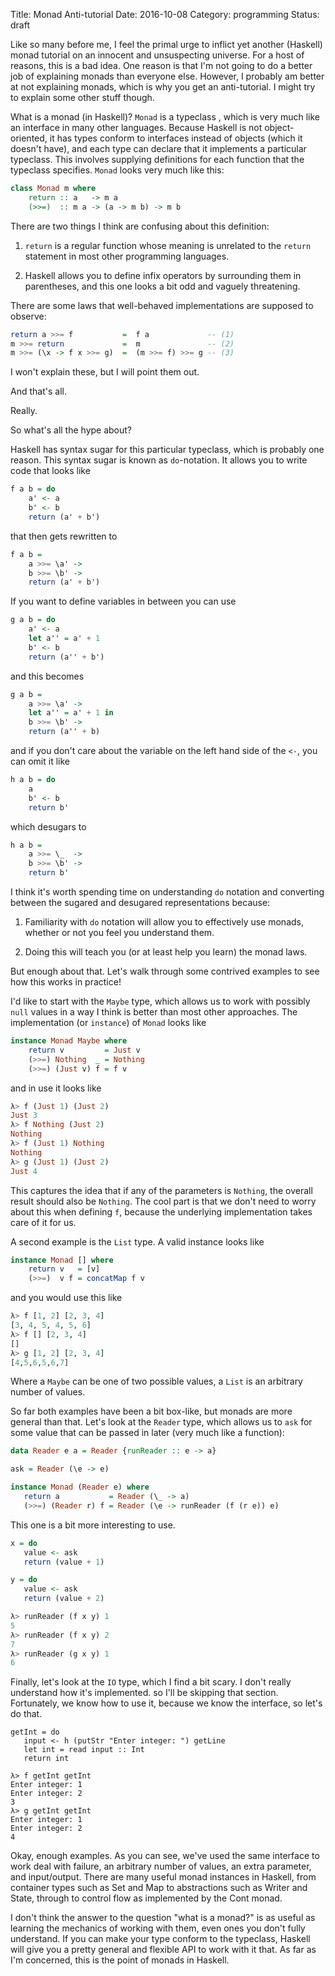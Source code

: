 Title: Monad Anti-tutorial
Date: 2016-10-08
Category: programming
Status: draft

Like so many before me, I feel the primal urge to inflict yet another (Haskell)
monad tutorial on an innocent and unsuspecting universe. For a host of reasons,
this is a bad idea. One reason is that I'm not going to do a better job of
explaining monads than everyone else. However, I probably am better at not
explaining monads, which is why you get an anti-tutorial. I might try to
explain some other stuff though.

What is a monad (in Haskell)? `Monad` is a typeclass , which is very much like
an interface in many other languages. Because Haskell is not object-oriented,
it has types conform to interfaces instead of objects (which it doesn't have),
and each type can declare that it implements a particular typeclass. This
involves supplying definitions for each function that the typeclass specifies.
`Monad` looks very much like this:

```haskell
class Monad m where
    return :: a   -> m a
    (>>=)  :: m a -> (a -> m b) -> m b
```

There are two things I think are confusing about this definition:

1. `return` is a regular function whose meaning is unrelated to the `return`
   statement in most other programming languages.

2. Haskell allows you to define infix operators by surrounding them in
   parentheses, and this one looks a bit odd and vaguely threatening.

There are some laws that well-behaved implementations are supposed to observe:

```haskell
return a >>= f           =  f a             -- (1)
m >>= return             =  m               -- (2)
m >>= (\x -> f x >>= g)  =  (m >>= f) >>= g -- (3)
```

I won't explain these, but I will point them out.

And that's all.

Really.

So what's all the hype about?

Haskell has syntax sugar for this particular typeclass, which is probably one
reason. This syntax sugar is known as `do`-notation. It allows you to write
code that looks like

```haskell
f a b = do
    a' <- a
    b' <- b
    return (a' + b')
```

that then gets rewritten to

```haskell
f a b =
    a >>= \a' ->
    b >>= \b' ->
    return (a' + b')
```

If you want to define variables in between you can use

```haskell
g a b = do
    a' <- a
    let a'' = a' + 1
    b' <- b
    return (a'' + b')
```

and this becomes

```haskell
g a b =
    a >>= \a' ->
    let a'' = a' + 1 in
    b >>= \b' ->
    return (a'' + b)
```

and if you don't care about the variable on the left hand side of the `<-`, you
can omit it like

```haskell
h a b = do
    a
    b' <- b
    return b'
```

which desugars to

```haskell
h a b =
    a >>= \_  ->
    b >>= \b' ->
    return b'
```

I think it's worth spending time on understanding `do` notation and converting
between the sugared and desugared representations because:

1. Familiarity with `do` notation will allow you to effectively use monads,
   whether or not you feel you understand them.

2. Doing this will teach you (or at least help you learn) the monad laws.

But enough about that. Let's walk through some contrived examples to see how
this works in practice!

I'd like to start with the `Maybe` type, which allows us to work with possibly
`null` values in a way I think is better than most other approaches. The
implementation (or `instance`) of `Monad` looks like

```haskell
instance Monad Maybe where
    return v         = Just v
    (>>=) Nothing  _ = Nothing
    (>>=) (Just v) f = f v
```

and in use it looks like

```haskell
λ> f (Just 1) (Just 2)
Just 3
λ> f Nothing (Just 2)
Nothing
λ> f (Just 1) Nothing
Nothing
λ> g (Just 1) (Just 2)
Just 4
```

This captures the idea that if any of the parameters is `Nothing`, the overall
result should also be `Nothing`. The cool part is that we don't need to worry
about this when defining `f`, because the underlying implementation takes care
of it for us.

A second example is the `List` type. A valid instance looks like

```haskell
instance Monad [] where
    return v   = [v]
    (>>=)  v f = concatMap f v
```

and you would use this like


```haskell
λ> f [1, 2] [2, 3, 4]
[3, 4, 5, 4, 5, 6]
λ> f [] [2, 3, 4]
[]
λ> g [1, 2] [2, 3, 4]
[4,5,6,5,6,7]
```

Where a `Maybe` can be one of two possible values, a `List` is an arbitrary
number of values.

So far both examples have been a bit box-like, but monads are more general than
that. Let's look at the `Reader` type, which allows us to `ask` for some value
that can be passed in later (very much like a function):

```haskell
data Reader e a = Reader {runReader :: e -> a}

ask = Reader (\e -> e)

instance Monad (Reader e) where
   return a           = Reader (\_ -> a)
   (>>=) (Reader r) f = Reader (\e -> runReader (f (r e)) e)
```

This one is a bit more interesting to use.

```haskell
x = do
   value <- ask
   return (value + 1)

y = do
   value <- ask
   return (value + 2)

λ> runReader (f x y) 1
5
λ> runReader (f x y) 2
7
λ> runReader (g x y) 1
6
```

Finally, let's look at the `IO` type, which I find a bit scary. I don't really
understand how it's implemented. so I'll be skipping that section. Fortunately,
we know how to use it, because we know the interface, so let's do that.

```
getInt = do
   input <- h (putStr "Enter integer: ") getLine
   let int = read input :: Int
   return int

λ> f getInt getInt
Enter integer: 1
Enter integer: 2
3
λ> g getInt getInt
Enter integer: 1
Enter integer: 2
4
```

Okay, enough examples. As you can see, we've used the same interface to work
deal with failure, an arbitrary number of values, an extra parameter, and
input/output. There are many useful monad instances in Haskell, from container
types such as Set and Map to abstractions such as Writer and State, through to
control flow as implemented by the Cont monad.

I don't think the answer to the question "what is a monad?" is as useful as
learning the mechanics of working with them, even ones you don't fully
understand. If you can make your type conform to the typeclass, Haskell will
give you a pretty general and flexible API to work with it that. As far as I'm
concerned, this is the point of monads in Haskell.
